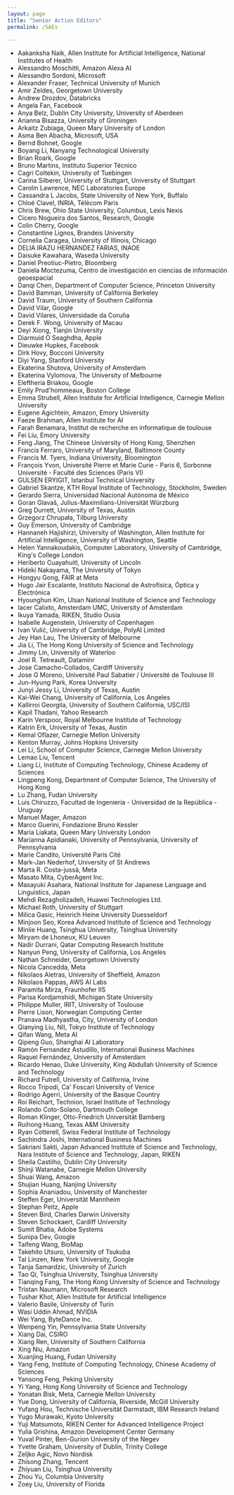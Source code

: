 ```yaml
---
layout: page
title: "Senior Action Editors"
permalink: /SAEs

---
```

- Aakanksha Naik, Allen Institute for Artificial Intelligence, National Institutes of Health
- Alessandro Moschitti, Amazon Alexa AI
- Alessandro Sordoni, Microsoft
- Alexander Fraser, Technical University of Munich
- Amir Zeldes, Georgetown University
- Andrew Drozdov, Databricks
- Angela Fan, Facebook
- Anya Belz, Dublin City University, University of Aberdeen
- Arianna Bisazza, University of Groningen
- Arkaitz Zubiaga, Queen Mary University of London
- Asma Ben Abacha, Microsoft, USA
- Bernd Bohnet, Google
- Boyang Li, Nanyang Technological University
- Brian Roark, Google
- Bruno Martins, Instituto Superior Técnico
- Cagri Coltekin, University of Tuebingen
- Carina Silberer, University of Stuttgart, University of Stuttgart
- Carolin Lawrence, NEC Laboratories Europe
- Cassandra L Jacobs, State University of New York, Buffalo
- Chloé Clavel, INRIA, Télécom Paris
- Chris Brew, Ohio State University, Columbus, Lexis Nexis
- Cicero Nogueira dos Santos, Research, Google
- Colin Cherry, Google
- Constantine Lignos, Brandeis University
- Cornelia Caragea, University of Illinois, Chicago
- DELIA IRAZU HERNANDEZ FARIAS, INAOE
- Daisuke Kawahara, Waseda University
- Daniel Preotiuc-Pietro, Bloomberg
- Daniela Moctezuma, Centro de investigación en ciencias de información geoespacial
- Danqi Chen, Department of Computer Science, Princeton University
- David Bamman, University of California Berkeley
- David Traum, University of Southern California
- David Vilar, Google
- David Vilares, Universidade da Coruña
- Derek F. Wong, University of Macau
- Deyi Xiong, Tianjin University
- Diarmuid O Seaghdha, Apple
- Dieuwke Hupkes, Facebook
- Dirk Hovy, Bocconi University
- Diyi Yang, Stanford University
- Ekaterina Shutova, University of Amsterdam
- Ekaterina Vylomova, The University of Melbourne
- Eleftheria Briakou, Google
- Emily Prud'hommeaux, Boston College
- Emma Strubell, Allen Institute for Artificial Intelligence, Carnegie Mellon University
- Eugene Agichtein, Amazon, Emory University
- Faeze Brahman, Allen Institute for AI
- Farah Benamara, Institut de recherche en informatique de toulouse
- Fei Liu, Emory University
- Feng Jiang, The Chinese University of Hong Kong, Shenzhen
- Francis Ferraro, University of Maryland, Baltimore County
- Francis M. Tyers, Indiana University, Bloomington
- François Yvon, Université Pierre et Marie Curie - Paris 6, Sorbonne Université - Faculté des Sciences (Paris VI)
- GULSEN ERYIGIT, Istanbul Technical University
- Gabriel Skantze, KTH Royal Institute of Technology, Stockholm, Sweden
- Gerardo Sierra, Universidad Nacional Autónoma de México
- Goran Glavaš, Julius-Maximilians-Universität Würzburg
- Greg Durrett, University of Texas, Austin
- Grzegorz Chrupała, Tilburg University
- Guy Emerson, University of Cambridge
- Hannaneh Hajishirzi, University of Washington, Allen Institute for Artificial Intelligence, University of Washington, Seattle
- Helen Yannakoudakis, Computer Laboratory, University of Cambridge, King's College London
- Heriberto Cuayahuitl, University of Lincoln
- Hideki Nakayama, The University of Tokyo
- Hongyu Gong, FAIR at Meta
- Hugo Jair Escalante, Instituto Nacional de Astrofísica, Óptica y Electrónica
- Hyounghun Kim, Ulsan National Institute of Science and Technology
- Iacer Calixto, Amsterdam UMC, University of Amsterdam
- Ikuya Yamada, RIKEN, Studio Ousia
- Isabelle Augenstein, University of Copenhagen
- Ivan Vulić, University of Cambridge, PolyAI Limited
- Jey Han Lau, The University of Melbourne
- Jia Li, The Hong Kong University of Science and Technology
- Jimmy Lin, University of Waterloo
- Joel R. Tetreault, Dataminr
- Jose Camacho-Collados, Cardiff University
- Jose G Moreno, Université Paul Sabatier / Université de Toulouse III
- Jun-Hyung Park, Korea University
- Junyi Jessy Li, University of Texas, Austin
- Kai-Wei Chang, University of California, Los Angeles
- Kallirroi Georgila, University of Southern California, USC/ISI
- Kapil Thadani, Yahoo Research
- Karin Verspoor, Royal Melbourne Institute of Technology
- Katrin Erk, University of Texas, Austin
- Kemal Oflazer, Carnegie Mellon University
- Kenton Murray, Johns Hopkins University
- Lei Li, School of Computer Science, Carnegie Mellon University
- Lemao Liu, Tencent
- Liang Li, Institute of Computing Technology, Chinese Academy of Sciences
- Lingpeng Kong, Department of Computer Science, The University of Hong Kong
- Lu Zhang, Fudan University
- Luis Chiruzzo, Facultad de Ingeniería - Universidad de la República - Uruguay
- Manuel Mager, Amazon
- Marco Guerini, Fondazione Bruno Kessler
- Maria Liakata, Queen Mary University London
- Marianna Apidianaki, University of Pennsylvania, University of Pennsylvania
- Marie Candito, Université Paris Cité
- Mark-Jan Nederhof, University of St Andrews
- Marta R. Costa-jussà, Meta
- Masato Mita, CyberAgent Inc.
- Masayuki Asahara, National Institute for Japanese Language and Linguistics, Japan
- Mehdi Rezagholizadeh, Huawei Technologies Ltd.
- Michael Roth, University of Stuttgart
- Milica Gasic, Heinrich Heine University Duesseldorf
- Minjoon Seo, Korea Advanced Institute of Science and Technology
- Minlie Huang, Tsinghua University, Tsinghua University
- Miryam de Lhoneux, KU Leuven
- Nadir Durrani, Qatar Computing Research Institute
- Nanyun Peng, University of California, Los Angeles
- Nathan Schneider, Georgetown University
- Nicola Cancedda, Meta
- Nikolaos Aletras, University of Sheffield, Amazon
- Nikolaos Pappas, AWS AI Labs
- Paramita Mirza, Fraunhofer IIS
- Parisa Kordjamshidi, Michigan State University
- Philippe Muller, IRIT, University of Toulouse
- Pierre Lison, Norwegian Computing Center
- Pranava Madhyastha, City, University of London
- Qianying Liu, NII, Tokyo Institute of Technology
- Qifan Wang, Meta AI
- Qipeng Guo, Shanghai AI Laboratory
- Ramón Fernandez Astudillo, International Business Machines
- Raquel Fernández, University of Amsterdam
- Ricardo Henao, Duke University, King Abdullah University of Science and Technology
- Richard Futrell, University of California, Irvine
- Rocco Tripodi, Ca' Foscari University of Venice
- Rodrigo Agerri, University of the Basque Country
- Roi Reichart, Technion, Israel Institute of Technology
- Rolando Coto-Solano, Dartmouth College
- Roman Klinger, Otto-Friedrich Universität Bamberg
- Ruihong Huang, Texas A&M University
- Ryan Cotterell, Swiss Federal Institute of Technology
- Sachindra Joshi, International Business Machines
- Sakriani Sakti, Japan Advanced Institute of Science and Technology, Nara Institute of Science and Technology, Japan, RIKEN
- Sheila Castilho, Dublin City University
- Shinji Watanabe, Carnegie Mellon University
- Shuai Wang, Amazon
- Shujian Huang, Nanjing University
- Sophia Ananiadou, University of Manchester
- Steffen Eger, Universität Mannheim
- Stephan Peitz, Apple
- Steven Bird, Charles Darwin University
- Steven Schockaert, Cardiff University
- Sumit Bhatia, Adobe Systems
- Sunipa Dev, Google
- Taifeng Wang, BioMap
- Takehito Utsuro, University of Tsukuba
- Tal Linzen, New York University, Google
- Tanja Samardzic, University of Zurich
- Tao Qi, Tsinghua University, Tsinghua University
- Tianqing Fang, The Hong Kong University of Science and Technology
- Tristan Naumann, Microsoft Research
- Tushar Khot, Allen Institute for Artificial Intelligence
- Valerio Basile, University of Turin
- Wasi Uddin Ahmad, NVIDIA
- Wei Yang, ByteDance Inc.
- Wenpeng Yin, Pennsylvania State University
- Xiang Dai, CSIRO
- Xiang Ren, University of Southern California
- Xing Niu, Amazon
- Xuanjing Huang, Fudan University
- Yang Feng, Institute of Computing Technology, Chinese Academy of Sciences
- Yansong Feng, Peking University
- Yi Yang, Hong Kong University of Science and Technology
- Yonatan Bisk, Meta, Carnegie Mellon University
- Yue Dong, University of California, Riverside, McGill University
- Yufang Hou, Technische Universität Darmstadt, IBM Research Ireland
- Yugo Murawaki, Kyoto University
- Yuji Matsumoto, RIKEN Center for Advanced Intelligence Project
- Yulia Grishina, Amazon Development Center Germany
- Yuval Pinter, Ben-Gurion University of the Negev
- Yvette Graham, University of Dublin, Trinity College
- Zeljko Agic, Novo Nordisk
- Zhisong Zhang, Tencent
- Zhiyuan Liu, Tsinghua University
- Zhou Yu, Columbia University
- Zoey Liu, University of Florida